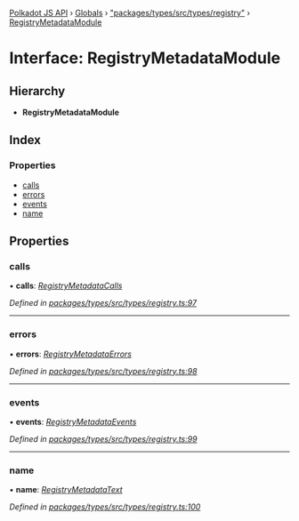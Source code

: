 [Polkadot JS API](../README.md) › [Globals](../globals.md) › ["packages/types/src/types/registry"](../modules/_packages_types_src_types_registry_.md) › [RegistryMetadataModule](_packages_types_src_types_registry_.registrymetadatamodule.md)

# Interface: RegistryMetadataModule

## Hierarchy

* **RegistryMetadataModule**

## Index

### Properties

* [calls](_packages_types_src_types_registry_.registrymetadatamodule.md#calls)
* [errors](_packages_types_src_types_registry_.registrymetadatamodule.md#errors)
* [events](_packages_types_src_types_registry_.registrymetadatamodule.md#events)
* [name](_packages_types_src_types_registry_.registrymetadatamodule.md#name)

## Properties

###  calls

• **calls**: *[RegistryMetadataCalls](_packages_types_src_types_registry_.registrymetadatacalls.md)*

*Defined in [packages/types/src/types/registry.ts:97](https://github.com/polkadot-js/api/blob/391c98c845/packages/types/src/types/registry.ts#L97)*

___

###  errors

• **errors**: *[RegistryMetadataErrors](../modules/_packages_types_src_types_registry_.md#registrymetadataerrors)*

*Defined in [packages/types/src/types/registry.ts:98](https://github.com/polkadot-js/api/blob/391c98c845/packages/types/src/types/registry.ts#L98)*

___

###  events

• **events**: *[RegistryMetadataEvents](_packages_types_src_types_registry_.registrymetadataevents.md)*

*Defined in [packages/types/src/types/registry.ts:99](https://github.com/polkadot-js/api/blob/391c98c845/packages/types/src/types/registry.ts#L99)*

___

###  name

• **name**: *[RegistryMetadataText](_packages_types_src_types_registry_.registrymetadatatext.md)*

*Defined in [packages/types/src/types/registry.ts:100](https://github.com/polkadot-js/api/blob/391c98c845/packages/types/src/types/registry.ts#L100)*
